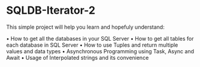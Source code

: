 # SQLDB-Iterator-2

This simple project will help you learn and hopefuly understand:

• How to get all the databases in your SQL Server
• How to get all tables for each database in SQL Server
• How to use Tuples and return multiple values and data types
• Asynchronous Programming using Task, Async and Await
• Usage of Interpolated strings and its convenience
